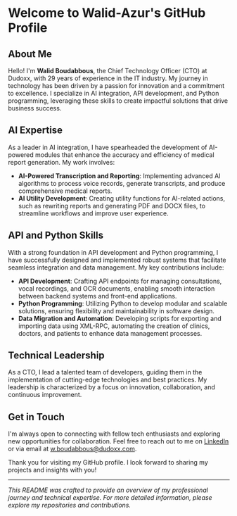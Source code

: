 
# Welcome to Walid-Azur's GitHub Profile

## About Me

Hello! I'm **Walid Boudabbous**, the Chief Technology Officer (CTO) at Dudoxx, with 29 years of experience in the IT industry. My journey in technology has been driven by a passion for innovation and a commitment to excellence. I specialize in AI integration, API development, and Python programming, leveraging these skills to create impactful solutions that drive business success.

## AI Expertise

As a leader in AI integration, I have spearheaded the development of AI-powered modules that enhance the accuracy and efficiency of medical report generation. My work involves:

- **AI-Powered Transcription and Reporting**: Implementing advanced AI algorithms to process voice records, generate transcripts, and produce comprehensive medical reports.
- **AI Utility Development**: Creating utility functions for AI-related actions, such as rewriting reports and generating PDF and DOCX files, to streamline workflows and improve user experience.

## API and Python Skills

With a strong foundation in API development and Python programming, I have successfully designed and implemented robust systems that facilitate seamless integration and data management. My key contributions include:

- **API Development**: Crafting API endpoints for managing consultations, vocal recordings, and OCR documents, enabling smooth interaction between backend systems and front-end applications.
- **Python Programming**: Utilizing Python to develop modular and scalable solutions, ensuring flexibility and maintainability in software design.
- **Data Migration and Automation**: Developing scripts for exporting and importing data using XML-RPC, automating the creation of clinics, doctors, and patients to enhance data management processes.

## Technical Leadership

As a CTO, I lead a talented team of developers, guiding them in the implementation of cutting-edge technologies and best practices. My leadership is characterized by a focus on innovation, collaboration, and continuous improvement.

## Get in Touch

I'm always open to connecting with fellow tech enthusiasts and exploring new opportunities for collaboration. Feel free to reach out to me on [LinkedIn](https://www.linkedin.com/in/walid-boudabbous) or via email at [w.boudabbous@dudoxx.com](mailto:w.boudabbous@dudoxx.com).

Thank you for visiting my GitHub profile. I look forward to sharing my projects and insights with you!

---

*This README was crafted to provide an overview of my professional journey and technical expertise. For more detailed information, please explore my repositories and contributions.*
